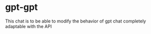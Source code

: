 # gpt-gpt
This chat is to be able to modify the behavior of gpt chat completely adaptable with the API  
